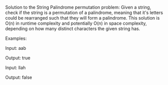 Solution to the String Palindrome permutation problem:
Given a string, check if the string is a permutation of a palindrome, meaning that it's letters could be
rearranged such that they will form a palindrome.  This solution is O(n) in runtime complexity and 
potentially O(n) in space complexity, depending on how many distinct characters the given string has.

Examples:

Input: aab

Output: true

Input: llah

Output: false

